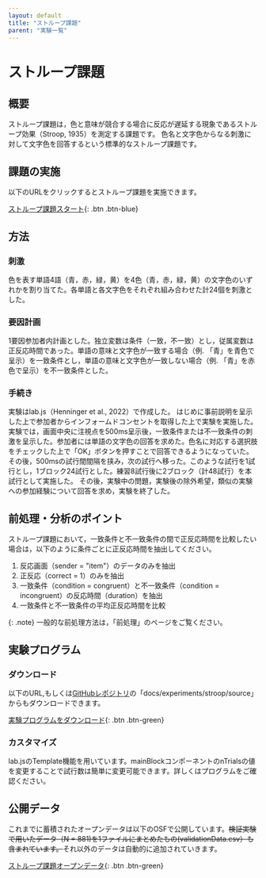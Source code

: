 ```yaml
---
layout: default
title: "ストループ課題"
parent: "実験一覧"
---
```


# ストループ課題

## 概要

ストループ課題は，色と意味が競合する場合に反応が遅延する現象であるストループ効果（Stroop, 1935）を測定する課題です。
色名と文字色からなる刺激に対して文字色を回答するという標準的なストループ課題です。

## 課題の実施

以下のURLをクリックするとストループ課題を実施できます。

[ストループ課題スタート](./exp/){: .btn .btn-blue}

## 方法

### 刺激

色を表す単語4語（青，赤，緑，黄）を4色（青，赤，緑，黄）の文字色のいずれかを割り当てた。各単語と各文字色をそれぞれ組み合わせた計24個を刺激とした。

### 要因計画

1要因参加者内計画とした。独立変数は条件（一致，不一致）とし，従属変数は正反応時間であった。単語の意味と文字色が一致する場合（例. 「青」を青色で呈示）を一致条件とし，単語の意味と文字色が一致しない場合（例. 「青」を赤色で呈示）を不一致条件とした。

### 手続き

実験はlab.js（Henninger et al., 2022）で作成した。
はじめに事前説明を呈示した上で参加者からインフォームドコンセントを取得した上で実験を実施した。実験では，画面中央に注視点を500ms呈示後，一致条件または不一致条件の刺激を呈示した。参加者には単語の文字色の回答を求めた。色名に対応する選択肢をチェックした上で「OK」ボタンを押すことで回答できるようになっていた。その後，500msの試行間間隔を挟み，次の試行へ移った。このような試行を1試行とし，1ブロック24試行とした。練習8試行後に2ブロック（計48試行）を本試行として実施した。
その後，実験中の問題，実験後の除外希望，類似の実験への参加経験について回答を求め，実験を終了した。

## 前処理・分析のポイント

ストループ課題において，一致条件と不一致条件の間で正反応時間を比較したい場合は，以下のように条件ごとに正反応時間を抽出してください。

1. 反応画面（sender = "item"）のデータのみを抽出
2. 正反応（correct = 1）のみを抽出
3. 一致条件（condition = congruent）と不一致条件（condition = incongruent）の反応時間（duration）を抽出
4. 一致条件と不一致条件の平均正反応時間を比較

{: .note}
一般的な前処理方法は，「前処理」のページをご覧ください。

## 実験プログラム

### ダウンロード

以下のURL,もしくは[GitHubレポジトリ](https://github.com/mklab-japan/ope)の「docs/experiments/stroop/source」からもダウンロードできます。

<a href = "./source/stroop_ope_public.json" download>実験プログラムをダウンロード</a>{: .btn .btn-green}

### カスタマイズ

lab.jsのTemplate機能を用いています。mainBlockコンポーネントのnTrialsの値を変更することで試行数は簡単に変更可能できます。詳しくはプログラムをご確認ください。

## 公開データ

これまでに蓄積されたオープンデータは以下のOSFで公開しています。~~検証実験で用いたデータ（N = 881)を1ファイルにまとめたもの(validationData.csv）も含まれています。~~それ以外のデータは自動的に追加されていきます。

[ストループ課題オープンデータ](https://osf.io/d8tmu/){: .btn .btn-green}